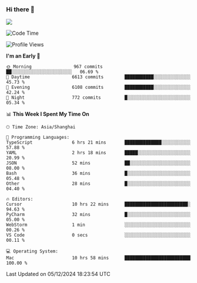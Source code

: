 ### Hi there 👋

<!--
**JJAYCHEN1e/jjaychen1e** is a ✨ _special_ ✨ repository because its `README.md` (this file) appears on your GitHub profile.

Here are some ideas to get you started:

- 🔭 I’m currently working on ...
- 🌱 I’m currently learning ...
- 👯 I’m looking to collaborate on ...
- 🤔 I’m looking for help with ...
- 💬 Ask me about ...
- 📫 How to reach me: ...
- 😄 Pronouns: ...
- ⚡ Fun fact: ...
-->

[![](https://github-readme-stats.vercel.app/api?username=jjaychen1e&show_icons=true)](https://github.com/jjaychen1e/github-readme-stats?count_private=true)

<!--START_SECTION:waka-->
![Code Time](http://img.shields.io/badge/Code%20Time-1%2C632%20hrs%209%20mins-blue)

![Profile Views](http://img.shields.io/badge/Profile%20Views-5-blue)

**I'm an Early 🐤** 

```text
🌞 Morning                967 commits         ██░░░░░░░░░░░░░░░░░░░░░░░   06.69 % 
🌆 Daytime                6613 commits        ███████████░░░░░░░░░░░░░░   45.73 % 
🌃 Evening                6108 commits        ███████████░░░░░░░░░░░░░░   42.24 % 
🌙 Night                  772 commits         █░░░░░░░░░░░░░░░░░░░░░░░░   05.34 % 
```


📊 **This Week I Spent My Time On** 

```text
🕑︎ Time Zone: Asia/Shanghai

💬 Programming Languages: 
TypeScript               6 hrs 21 mins       ██████████████░░░░░░░░░░░   57.88 % 
YAML                     2 hrs 18 mins       █████░░░░░░░░░░░░░░░░░░░░   20.99 % 
JSON                     52 mins             ██░░░░░░░░░░░░░░░░░░░░░░░   08.00 % 
Bash                     36 mins             █░░░░░░░░░░░░░░░░░░░░░░░░   05.48 % 
Other                    28 mins             █░░░░░░░░░░░░░░░░░░░░░░░░   04.40 % 

🔥 Editors: 
Cursor                   10 hrs 22 mins      ████████████████████████░   94.63 % 
PyCharm                  32 mins             █░░░░░░░░░░░░░░░░░░░░░░░░   05.00 % 
WebStorm                 1 min               ░░░░░░░░░░░░░░░░░░░░░░░░░   00.26 % 
VS Code                  0 secs              ░░░░░░░░░░░░░░░░░░░░░░░░░   00.11 % 

💻 Operating System: 
Mac                      10 hrs 58 mins      █████████████████████████   100.00 % 
```


 Last Updated on 05/12/2024 18:23:54 UTC
<!--END_SECTION:waka-->
